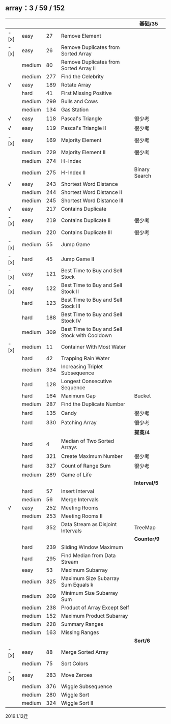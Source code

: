 
## array：3 / 59 / 152

||  | |   | 基础/35 |
|---| --- | --- | --- | --- |
|- [x]| easy |27    |Remove Element |
|- [x]| easy |26    |Remove Duplicates from Sorted Array    |
|| medium |80   |Remove Duplicates from Sorted Array II |
|| medium |277| Find the Celebrity  |
|√| easy |189|  Rotate Array    |
|| hard |41 |First Missing Positive |
||  medium|299| Bulls and Cows  |
|| medium |134| Gas Station |
|√| easy |118|  Pascal's Triangle   |很少考|
|√| easy |119|  Pascal's Triangle II    |很少考|
|- [x]| easy|169|   Majority Element    |很少考|
|| medium |229| Majority Element II |很少考|
||  medium|274| H-Index |
|| medium |275| H-Index II  |Binary Search|
|√| easy|243|   Shortest Word Distance  |
|| medium |244| Shortest Word Distance II   |
|| medium |245| Shortest Word Distance III  |
|√| easy |217|  Contains Duplicate  |
|- [x]| easy |219|  Contains Duplicate II   |很少考|
|| medium |220| Contains Duplicate III  |很少考|
|- [x]| medium |55  |Jump Game  |
|- [x]| hard |45    |Jump Game II   |
|- [x]| easy |121|  Best Time to Buy and Sell Stock |
|- [x]| easy |122|  Best Time to Buy and Sell Stock II  |
|| hard |123|   Best Time to Buy and Sell Stock III |
|| hard |188|   Best Time to Buy and Sell Stock IV  |
||  medium|309| Best Time to Buy and Sell Stock with Cooldown   |
|- [x]| medium |11  |Container With Most Water  |
|| hard |42 |Trapping Rain Water    |
|| medium |334| Increasing Triplet Subsequence  |
|| hard |128|   Longest Consecutive Sequence    |
|| hard |164|   Maximum Gap |Bucket|
||  medium|287| Find the Duplicate Number   |
||  hard|135|   Candy   |很少考|
||  hard|330|   Patching Array  |很少考|
||  | |  | **提高/4** |
|| hard |4  |Median of Two Sorted Arrays    |
|| hard |321|   Create Maximum Number   |很少考|
|| hard |327|   Count of Range Sum  |很少考|
|| medium |289| Game of Life    |
|||     || **Interval/5** |
|| hard |57 |Insert Interval    |
|| medium |56   |Merge Intervals    |
|√| easy |252|  Meeting Rooms   |
|| medium |253| Meeting Rooms II    |
|| hard |352|   Data Stream as Disjoint Intervals   |TreeMap|
|| |      ||  **Counter/9**  |
|| hard |239|   Sliding Window Maximum  |
|| hard |295|   Find Median from Data Stream    |
|| easy |53 |Maximum Subarray   |
|| medium |325| Maximum Size Subarray Sum Equals k  |
|| medium |209| Minimum Size Subarray Sum   |
|| medium |238| Product of Array Except Self    |
|| medium |152| Maximum Product Subarray    |
|| medium |228| Summary Ranges  |
|| medium |163| Missing Ranges  |
||  |     | |  **Sort/6**  |
|- [x]| easy |88    |Merge Sorted Array |
|| medium |75   |Sort Colors    |
|- [x]| easy |283|  Move Zeroes |
|| medium |376| Wiggle Subsequence  |
|| medium |280| Wiggle Sort |
|| medium |324| Wiggle Sort II|

2019.1.12迁
